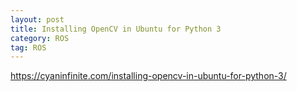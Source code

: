 ```yaml
---
layout: post
title: Installing OpenCV in Ubuntu for Python 3
category: ROS
tag: ROS
---
```


https://cyaninfinite.com/installing-opencv-in-ubuntu-for-python-3/
